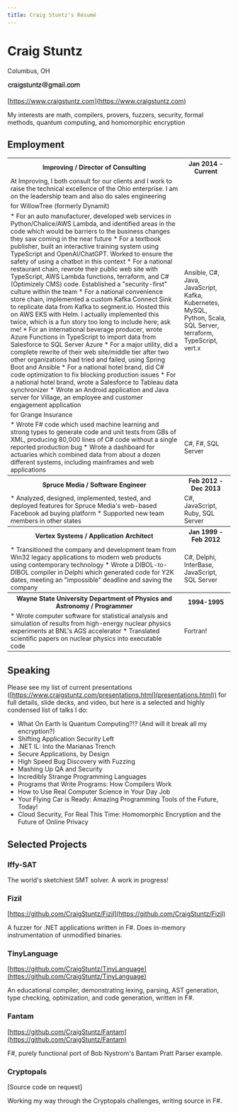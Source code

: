 ```yaml
---
title: Craig Stuntz's Résumé
---
```


# Craig Stuntz
Columbus, OH

<img src="images/ea.png" height="20em" />

[https://www.craigstuntz.com](https://www.craigstuntz.com) 

My interests are math, compilers, provers, fuzzers, security, formal methods, 
quantum computing, and homomorphic encryption

## Employment

<table>
<tbody>

<tr>
<th>
Improving / Director of Consulting
</th>
<th class="right">
Jan 2014 - Current
</th>
</tr>

<tr>
<td>
At Improving, I both consult for our clients and I work to raise the technical
excellence of the Ohio enterprise. I am on the leadership team and also do sales 
engineering
</td>
</tr>

<tr class="client">
<td>
for WillowTree (formerly Dynamit)
</td>
</tr>
<td>
* For an auto manufacturer, developed web services in Python/Chalice/AWS Lambda,
  and identified areas in the code which would be barriers to the business 
  changes they saw coming in the near future
* For a textbook publisher, built an interactive training system using 
  TypeScript and OpenAI/ChatGPT. Worked to ensure the safety of using a chatbot
  in this context
* For a national restaurant chain, rewrote their public web site with TypeScript,
  AWS Lambda functions, terraform, and C# (Optimizely CMS) code. Established a
  "security-first" culture within the team
* For a national convenience store chain, implemented a custom Kafka Connect 
  Sink to replicate data from Kafka to segment.io. Hosted this on AWS EKS with 
  Helm. I actually implemented this twice, which is a fun story too long to 
  include here; ask me!
* For an international beverage producer, wrote Azure Functions in TypeScript to 
  import data from Salesforce to SQL Server Azure
* For a major utility, did a complete rewrite of their web site/middle tier 
  after two other organizations had tried and failed, using Spring Boot and 
  Ansible
* For a national hotel brand, did C# code optimization to fix blocking production
  issues
* For a national hotel brand, wrote a Salesforce to Tableau data synchronizer 
* Wrote an Android application and Java server for Village, an employee and 
  customer engagement application
</td>
<td class="right">
Ansible, C#, Java, JavaScript, Kafka, Kubernetes, MySQL, Python, Scala, SQL Server, terraform, TypeScript, vert.x
</td>
</tr>

<tr class="client">
<td>
for Grange Insurance
</td>
</tr>
<td>
* Wrote F# code which used machine learning and strong types to generate code 
  and unit tests from GBs of XML, producing 80,000 lines of C# code 
  without a single reported production bug
* Wrote a dashboard for actuaries which combined data from about a dozen different
  systems, including mainframes and web applications
</td>
<td class="right">
C#, F#, SQL Server
</td>
</tr>


<tr>
<th>
Spruce Media / Software Engineer
</th>
<th class="right">
Feb 2012 - Dec 2013
</th>
</tr>

<tr>
<td>
* Analyzed, designed, implemented, tested, and deployed features for Spruce 
  Media's web-based Facebook ad buying platform
* Supported new team members in other states
</td>
<td class="right">
C#, JavaScript, Ruby, SQL Server
</td>
</tr>


<tr>
<th>
Vertex Systems / Application Architect
</th>
<th class="right">
Jan 1999 - Feb 2012
</th>
</tr>

<tr>
<td>
* Transitioned the company and development team from Win32 legacy applications 
  to modern web products using contemporary technology
* Wrote a DIBOL-to-DIBOL compiler in Delphi which generated code for Y2K dates,
  meeting an "impossible" deadline and saving the company
</td>
<td class="right">
C#, Delphi, InterBase, JavaScript, SQL Server
</td>
</tr>


<tr>
<th>
Wayne State University Department of Physics and Astronomy / Programmer
</th>
<th class="right">
1994-1995
</th>
</tr>

<tr>
<td>
* Wrote computer software for statistical analysis and simulation of results from high-energy nuclear physics experiments at BNL's AGS accelerator
* Translated scientific papers on nuclear physics into executable code
</td>
<td class="right">
Fortran!
</td>
</tr>


</tbody>
</table>

## Speaking

Please see my list of current presentations ([https://www.craigstuntz.com/presentations.html](presentations.html)) for full 
details, slide decks, and video, but here is a selected and highly condensed 
list of talks I do:

* What On Earth Is Quantum Computing?!? (And will it break all my encryption?)
* Shifting Application Security Left
* .NET IL: Into the Marianas Trench
* Secure Applications, by Design
* High Speed Bug Discovery with Fuzzing
* Mashing Up QA and Security
* Incredibly Strange Programming Languages
* Programs that Write Programs: How Compilers Work
* How to Use Real Computer Science in Your Day Job
* Your Flying Car is Ready: Amazing Programming Tools of the Future, Today!
* Cloud Security, For Real This Time: Homomorphic Encryption and the Future of Online Privacy


## Selected Projects

### Iffy-SAT
The world's sketchiest SMT solver. A work in progress!

### Fizil

[https://github.com/CraigStuntz/Fizil](https://github.com/CraigStuntz/Fizil)

A fuzzer for .NET applications written in F#. Does in-memory instrumentation of
unmodified binaries. 

### TinyLanguage

[https://github.com/CraigStuntz/TinyLanguage](https://github.com/CraigStuntz/TinyLanguage)

An educational compiler, demonstrating lexing, parsing, AST generation, type 
checking, optimization, and code generation, written in F#.

### Fantam

[https://github.com/CraigStuntz/Fantam](https://github.com/CraigStuntz/Fantam)

F#, purely functional port of Bob Nystrom's Bantam Pratt Parser example.

### Cryptopals

[Source code on request]

Working my way through the Cryptopals challenges, writing source in F#.